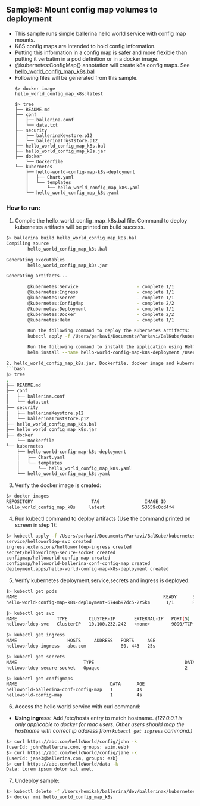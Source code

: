 ## Sample8: Mount config map volumes to deployment 

- This sample runs simple ballerina hello world service with config map mounts.
- K8S config maps are intended to hold config information.
- Putting this information in a config map is safer and more flexible than putting it verbatim in a pod definition or in a docker image.
- @kubernetes:ConfigMap{} annotation will create k8s config maps. See [hello_world_config_map_k8s.bal](
./hello_world_config_map_k8s.bal)  
- Following files will be generated from this sample.
    ``` 
    $> docker image
    hello_world_config_map_k8s:latest
    
    $> tree
    ├── README.md
    ├── conf
    │   ├── ballerina.conf
    │   └── data.txt
    ├── security
    │   ├── ballerinaKeystore.p12
    │   └── ballerinaTruststore.p12
    ├── hello_world_config_map_k8s.bal
    ├── hello_world_config_map_k8s.jar
    ├── docker
        └── Dockerfile
    └── kubernetes
        ├── hello-world-config-map-k8s-deployment
        │   ├── Chart.yaml
        │   └── templates
        │       └── hello_world_config_map_k8s.yaml
        └── hello_world_config_map_k8s.yaml

    ```
### How to run:

1. Compile the hello_world_config_map_k8s.bal file. Command to deploy kubernetes artifacts will be printed on build success.
```bash
$> ballerina build hello_world_config_map_k8s.bal
Compiling source
        hello_world_config_map_k8s.bal

Generating executables
        hello_world_config_map_k8s.jar

Generating artifacts...

        @kubernetes:Service                      - complete 1/1
        @kubernetes:Ingress                      - complete 1/1
        @kubernetes:Secret                       - complete 1/1
        @kubernetes:ConfigMap                    - complete 2/2
        @kubernetes:Deployment                   - complete 1/1
        @kubernetes:Docker                       - complete 2/2 
        @kubernetes:Helm                         - complete 1/1

        Run the following command to deploy the Kubernetes artifacts: 
        kubectl apply -f /Users/parkavi/Documents/Parkavi/BalKube/kubernetes/samples/sample8/kubernetes

        Run the following command to install the application using Helm: 
        helm install --name hello-world-config-map-k8s-deployment /Users/parkavi/Documents/Parkavi/BalKube/kubernetes/samples/sample8/kubernetes/hello-world-config-map-k8s-deployment```

2. hello_world_config_map_k8s.jar, Dockerfile, docker image and kubernetes artifacts will be generated: 
```bash
$> tree
.
├── README.md
├── conf
│   ├── ballerina.conf
│   └── data.txt
├── security
│   ├── ballerinaKeystore.p12
│   └── ballerinaTruststore.p12
├── hello_world_config_map_k8s.bal
├── hello_world_config_map_k8s.jar
├── docker
    └── Dockerfile
└── kubernetes
    ├── hello-world-config-map-k8s-deployment
    │   ├── Chart.yaml
    │   └── templates
    │       └── hello_world_config_map_k8s.yaml
    └── hello_world_config_map_k8s.yaml

```

3. Verify the docker image is created:
```bash
$> docker images
REPOSITORY                      TAG                 IMAGE ID            CREATED             SIZE
hello_world_config_map_k8s     latest              53559c0cd4f4        55 seconds ago      194MB
```

4. Run kubectl command to deploy artifacts (Use the command printed on screen in step 1):
```bash
$> kubectl apply -f /Users/parkavi/Documents/Parkavi/BalKube/kubernetes/samples/sample8/kubernetes
service/helloworldep-svc created
ingress.extensions/helloworldep-ingress created
secret/helloworldep-secure-socket created
configmap/helloworld-config-map created
configmap/helloworld-ballerina-conf-config-map created
deployment.apps/hello-world-config-map-k8s-deployment created
```

5. Verify kubernetes deployment,service,secrets and ingress is deployed:
```bash
$> kubectl get pods
NAME                                                       READY      STATUS    RESTARTS   AGE
hello-world-config-map-k8s-deployment-6744b97dc5-2z5k4      1/1       Running   0          5m

$> kubectl get svc
NAME               TYPE        CLUSTER-IP       EXTERNAL-IP   PORT(S)    AGE
helloworldep-svc   ClusterIP   10.100.232.242   <none>        9090/TCP   6m

$> kubectl get ingress
NAME                   HOSTS     ADDRESS   PORTS     AGE
helloworldep-ingress   abc.com             80, 443   25s

$> kubectl get secrets
NAME                         TYPE                                  DATA      AGE
helloworldep-secure-socket   Opaque                                2         1m

$> kubectl get configmaps
NAME                                   DATA      AGE
helloworld-ballerina-conf-config-map   1         4s
helloworld-config-map                  1         4s
```

6. Access the hello world service with curl command:

- **Using ingress:**
Add /etc/hosts entry to match hostname. 
_(127.0.0.1 is only applicable to docker for mac users. Other users should map the hostname with correct ip address 
from `kubectl get ingress` command.)_

```bash
$> curl https://abc.com/helloWorld/config/john -k
{userId: john@ballerina.com, groups: apim,esb}
$> curl https://abc.com/helloWorld/config/jane -k
{userId: jane3@ballerina.com, groups: esb}
$> curl https://abc.com/helloWorld/data -k
Data: Lorem ipsum dolor sit amet.
```

7. Undeploy sample:
```bash
$> kubectl delete -f /Users/hemikak/ballerina/dev/ballerinax/kubernetes/samples/sample8/kubernetes/
$> docker rmi hello_world_config_map_k8s

```
